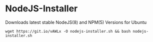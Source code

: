 # NodeJS-Installer
Downloads latest stable NodeJS(8) and NPM(5) Versions for Ubuntu
```
wget https://git.io/vAWLx -O nodejs-installer.sh && bash nodejs-installer.sh
```
